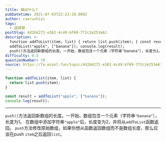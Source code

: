 ```yaml
---
title: 输出什么?
pubDatetime: 2021-07-03T22:23:28.000Z
author: caorushizi
tags:
  - 选择题
postSlug: 4d2b6272-e362-4c49-bf69-7f2c2e253e61
description: >-
  function addToList(item, list) { return list.push(item); } const result =
  addToList("apple", ["banana"]); console.log(result);
  push()方法返回新数组的长度。一开始，数组包含一个元素（字符串"banana"），长度为1。 在数组中添加字符串"apple"后，长度变为2，
difficulty: 0.5
questionNumber: 79
source: https://fe.ecool.fun/topic/4d2b6272-e362-4c49-bf69-7f2c2e253e61
---
```


```javascript
function addToList(item, list) {
  return list.push(item);
}

const result = addToList("apple", ["banana"]);
console.log(result);
```

---

`push()`方法返回新数组的长度。一开始，数组包含一个元素（字符串`"banana"`），长度为1。 在数组中添加字符串`"apple"`后，长度变为2，并将从`addToList`函数返回。
`push`方法修改原始数组，如果你想从函数返回数组而不是数组长度，那么应该在push `item`之后返回`list`。
